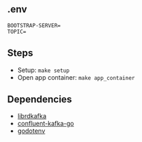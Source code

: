 ## .env 
```
BOOTSTRAP-SERVER=
TOPIC=
```

## Steps

- Setup: `make setup`
- Open app container: `make app_container`

## Dependencies

- [librdkafka](https://github.com/edenhill/librdkafka)
- [confluent-kafka-go](https://github.com/confluentinc/confluent-kafka-go)
- [godotenv](https://github.com/joho/godotenv)